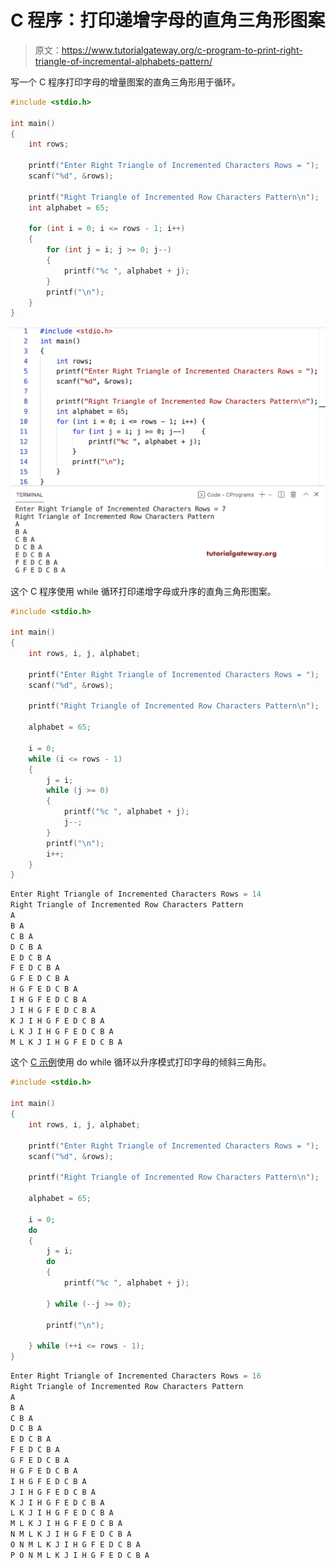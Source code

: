 # C 程序：打印递增字母的直角三角形图案

> 原文：<https://www.tutorialgateway.org/c-program-to-print-right-triangle-of-incremental-alphabets-pattern/>

写一个 C 程序打印字母的增量图案的直角三角形用于循环。

```c
#include <stdio.h>

int main()
{
	int rows;

	printf("Enter Right Triangle of Incremented Characters Rows = ");
	scanf("%d", &rows);

	printf("Right Triangle of Incremented Row Characters Pattern\n");
	int alphabet = 65;

	for (int i = 0; i <= rows - 1; i++)
	{
		for (int j = i; j >= 0; j--)
		{
			printf("%c ", alphabet + j);
		}
		printf("\n");
	}
}
```

![C Program to Print Right Triangle of Incremental Alphabets Pattern](img/154a8cc2f50f9b3857ed9b47b75669d8.png)

这个 C 程序使用 while 循环打印递增字母或升序的直角三角形图案。

```c
#include <stdio.h>

int main()
{
	int rows, i, j, alphabet;

	printf("Enter Right Triangle of Incremented Characters Rows = ");
	scanf("%d", &rows);

	printf("Right Triangle of Incremented Row Characters Pattern\n");

	alphabet = 65;

	i = 0;
	while (i <= rows - 1)
	{
		j = i;
		while (j >= 0)
		{
			printf("%c ", alphabet + j);
			j--;
		}
		printf("\n");
		i++;
	}
}
```

```c
Enter Right Triangle of Incremented Characters Rows = 14
Right Triangle of Incremented Row Characters Pattern
A 
B A 
C B A 
D C B A 
E D C B A 
F E D C B A 
G F E D C B A 
H G F E D C B A 
I H G F E D C B A 
J I H G F E D C B A 
K J I H G F E D C B A 
L K J I H G F E D C B A 
M L K J I H G F E D C B A 
```

这个 [C 示例](https://www.tutorialgateway.org/c-programming-examples/)使用 do while 循环以升序模式打印字母的倾斜三角形。

```c
#include <stdio.h>

int main()
{
	int rows, i, j, alphabet;

	printf("Enter Right Triangle of Incremented Characters Rows = ");
	scanf("%d", &rows);

	printf("Right Triangle of Incremented Row Characters Pattern\n");

	alphabet = 65;

	i = 0;
	do
	{
		j = i;
		do
		{
			printf("%c ", alphabet + j);

		} while (--j >= 0);

		printf("\n");

	} while (++i <= rows - 1);
}
```

```c
Enter Right Triangle of Incremented Characters Rows = 16
Right Triangle of Incremented Row Characters Pattern
A 
B A 
C B A 
D C B A 
E D C B A 
F E D C B A 
G F E D C B A 
H G F E D C B A 
I H G F E D C B A 
J I H G F E D C B A 
K J I H G F E D C B A 
L K J I H G F E D C B A 
M L K J I H G F E D C B A 
N M L K J I H G F E D C B A 
O N M L K J I H G F E D C B A 
P O N M L K J I H G F E D C B A 
```